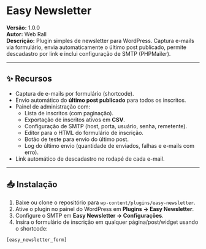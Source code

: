 # Easy Newsletter

**Versão:** 1.0.0  
**Autor:** Web Rall  
**Descrição:** Plugin simples de newsletter para WordPress. Captura e-mails via formulário, envia automaticamente o último post publicado, permite descadastro por link e inclui configuração de SMTP (PHPMailer).

---

## ✨ Recursos

- Captura de e-mails por formulário (shortcode).
- Envio automático do **último post publicado** para todos os inscritos.
- Painel de administração com:
  - Lista de inscritos (com paginação).
  - Exportação de inscritos ativos em **CSV**.
  - Configuração de SMTP (host, porta, usuário, senha, remetente).
  - Editor para o HTML do formulário de inscrição.
  - Botão de teste para envio do último post.
  - Log do último envio (quantidade de enviados, falhas e e-mails com erro).
- Link automático de descadastro no rodapé de cada e-mail.

---

## 📥 Instalação

1. Baixe ou clone o repositório para `wp-content/plugins/easy-newsletter`.
2. Ative o plugin no painel do WordPress em **Plugins → Easy Newsletter**.
3. Configure o SMTP em **Easy Newsletter → Configurações**.
4. Insira o formulário de inscrição em qualquer página/post/widget usando o shortcode:

```php
[easy_newsletter_form]
```
